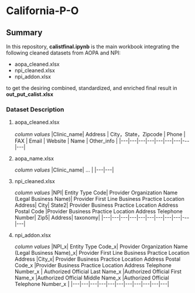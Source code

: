 # California-P-O

## Summary
In this repository, **calistfinal.ipynb** is the main workbook integrating the following cleaned datasets from AOPA and NPI: </br>
- aopa_cleaned.xlsx </br>
- npi_cleaned.xlsx </br>
- npi_addon.xlsx </br>

to get the desiring combined, standardized, and enriched final result in **out_put_calist.xlsx** </br>

### Dataset Description
1. aopa_cleaned.xlsx </br>

   *column values*
   |Clinic_name| Address | City，State，Zipcode | Phone | FAX | Email | Website | Name | Other_info |
   |---|---|---|---|---|---|---|---|---|


2. aopa_name.xlsx

   *column values*
   |Clinic_name| ... |
   |---|---|

3. npi_cleaned.xlsx

   *column values*
   |NPI|	Entity Type Code|	Provider Organization Name (Legal Business Name)|	Provider First Line Business Practice Location Address|	City|	State2|	          Provider Business Practice Location Address Postal Code	|Provider Business Practice Location Address Telephone Number|	Zip5|	Address|	taxonomy|
   |---|---|---|---|---|---|---|---|---|---|---|

5. npi_addon.xlsx

   *column values*
   |NPI_x|	Entity Type Code_x| Provider Organization Name (Legal Business Name)_x| Provider First Line Business Practice Location Address	|City_x| Provider Business Practice Location Address Postal Code_x	|Provider Business Practice Location Address Telephone Number_x	|
Authorized Official Last Name_x	|Authorized Official First Name_x	|Authorized Official Middle Name_x	|Authorized Official Telephone Number_x	|
   |---|---|---|---|---|---|---|---|---|---|---|
